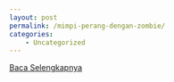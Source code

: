```yaml
---
layout: post
permalink: /mimpi-perang-dengan-zombie/
categories:
    - Uncategorized
---
```


[Baca Selengkapnya](/01)